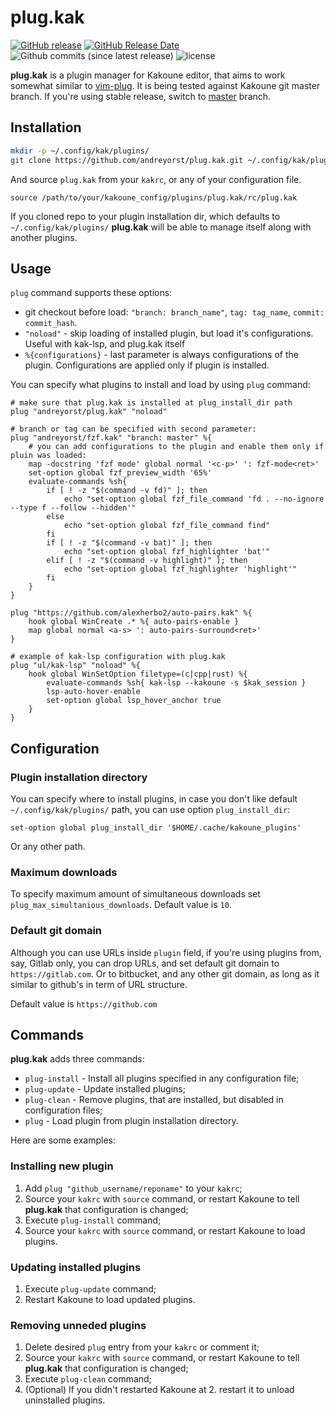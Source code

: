 # plug.kak

[![GitHub release](https://img.shields.io/github/release/andreyorst/plug.kak.svg)](https://github.com/andreyorst/plug.kak/releases)
[![GitHub Release Date](https://img.shields.io/github/release-date/andreyorst/plug.kak.svg)](https://github.com/andreyorst/plug.kak/releases)
![Github commits (since latest release)](https://img.shields.io/github/commits-since/andreyorst/plug.kak/latest.svg)
![license](https://img.shields.io/github/license/andreyorst/plug.kak.svg)

**plug.kak** is a plugin manager for Kakoune editor, that aims to work somewhat
similar to [vim-plug](https://github.com/junegunn/vim-plug). It is being tested
against Kakoune git master branch. If you're using stable release, switch to [master](https://github.com/andreyorst/plug.kak/tree/master) branch.

## Installation

```sh
mkdir -p ~/.config/kak/plugins/
git clone https://github.com/andreyorst/plug.kak.git ~/.config/kak/plugins/plug.kak
```

And source `plug.kak` from your `kakrc`, or any of your configuration file.

```kak
source /path/to/your/kakoune_config/plugins/plug.kak/rc/plug.kak
```

If you cloned repo to your plugin installation dir, which defaults to `~/.config/kak/plugins/`
**plug.kak** will be able to manage itself along with another plugins.

## Usage

`plug` command supports these options:
- git checkout before load: `"branch: branch_name"`, `tag: tag_name`, `commit: commit_hash`.
- `"noload"` - skip loading of installed plugin, but load it's configurations. Useful with kak-lsp, and plug.kak itself
- `%{configurations}` - last parameter is always configurations of the plugin. Configurations are applied only if plugin is installed.

You can specify what plugins to install and load by using `plug` command:

```kak
# make sure that plug.kak is installed at plug_install_dir path
plug "andreyorst/plug.kak" "noload"

# branch or tag can be specified with second parameter:
plug "andreyorst/fzf.kak" "branch: master" %{
    # you can add configurations to the plugin and enable them only if pluin was loaded:
    map -docstring 'fzf mode' global normal '<c-p>' ': fzf-mode<ret>'
    set-option global fzf_preview_width '65%'
    evaluate-commands %sh{
        if [ ! -z "$(command -v fd)" ]; then
            echo "set-option global fzf_file_command 'fd . --no-ignore --type f --follow --hidden'"
        else
            echo "set-option global fzf_file_command find"
        fi
        if [ ! -z "$(command -v bat)" ]; then
            echo "set-option global fzf_highlighter 'bat'"
        elif [ ! -z "$(command -v highlight)" ]; then
            echo "set-option global fzf_highlighter 'highlight'"
        fi
    }
}

plug "https://github.com/alexherbo2/auto-pairs.kak" %{
    hook global WinCreate .* %{ auto-pairs-enable }
    map global normal <a-s> ': auto-pairs-surround<ret>'
}

# example of kak-lsp configuration with plug.kak
plug "ul/kak-lsp" "noload" %{
    hook global WinSetOption filetype=(c|cpp|rust) %{
        evaluate-commands %sh{ kak-lsp --kakoune -s $kak_session }
        lsp-auto-hover-enable
        set-option global lsp_hover_anchor true
    }
}
```

## Configuration

### Plugin installation directory

You can specify where to install plugins, in case you don't like default `~/.config/kak/plugins/` path, you can
use option `plug_install_dir`:

```kak
set-option global plug_install_dir '$HOME/.cache/kakoune_plugins'
```

Or any other path.

### Maximum downloads

To specify maximum amount of simultaneous downloads set `plug_max_simultanious_downloads`. Default value is `10`.

### Default git domain

Although you can use URLs inside `plugin` field, if you're using plugins from, say, Gitlab only, you can drop URLs, and set
default git domain to `https://gitlab.com`. Or to bitbucket, and any other git domain, as long as it similar to github's
in term of URL structure.

Default value is `https://github.com`

## Commands

**plug.kak** adds three commands:

- `plug-install` - Install all plugins specified in any configuration file;
- `plug-update` - Update installed plugins;
- `plug-clean` - Remove plugins, that are installed, but disabled in
  configuration files;
- `plug` - Load plugin from plugin installation directory.

Here are some examples:

### Installing new plugin

1. Add `plug "github_username/reponame"` to your `kakrc`;
2. Source your `kakrc` with `source` command, or restart Kakoune to tell **plug.kak** that configuration is changed;
3. Execute `plug-install` command;
4. Source your `kakrc` with `source` command, or restart Kakoune to load plugins.

### Updating installed plugins

1. Execute `plug-update` command;
2. Restart Kakoune to load updated plugins.

### Removing unneded plugins

1. Delete desired `plug` entry from your `kakrc` or comment it;
2. Source your `kakrc` with `source` command, or restart Kakoune to tell **plug.kak** that configuration is changed;
3. Execute `plug-clean` command;
4. (Optional) If you didn't restarted Kakoune at 2. restart it to unload uninstalled plugins.

